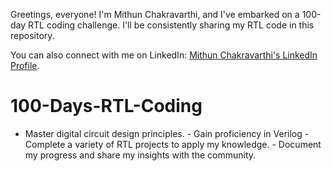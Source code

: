 Greetings, everyone! I'm Mithun Chakravarthi, and I've embarked on a 100-day RTL coding challenge. I'll be consistently sharing my RTL code in this repository.

You can also connect with me on LinkedIn: [Mithun Chakravarthi's LinkedIn Profile](https://www.linkedin.com/in/mithun-chakravarthi-bungatavala-12203b276/).

# 100-Days-RTL-Coding
- Master digital circuit design principles. - Gain proficiency in Verilog - Complete a variety of RTL projects to apply my knowledge. - Document my progress and share my insights with the community.
